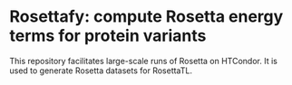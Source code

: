 # Rosettafy: compute Rosetta energy terms for protein variants

This repository facilitates large-scale runs of Rosetta on HTCondor.
It is used to generate Rosetta datasets for RosettaTL.